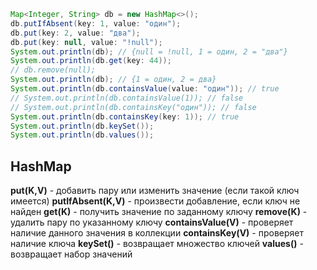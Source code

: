 ``` java
Map<Integer, String> db = new HashMap<>();
db.putIfAbsent(key: 1, value: "один");
db.put(key: 2, value: "два");
db.put(key: null, value: "!null");
System.out.println(db); // {null = !null, 1 = один, 2 = "два"}
System.out.println(db.get(key: 44)); 
// db.remove(null);
System.out.println(db); // {1 = один, 2 = два}
System.out.println(db.containsValue(value: "один")); // true
// System.out.println(db.containsValue(1)); // false
// System.out.println(db.containsKey("один")); // false
System.out.println(db.containsKey(key: 1)); // true
System.out.println(db.keySet());
System.out.println(db.values());
```
## HashMap

__put(K,V)__ - добавить пару или изменить значение (если такой ключ имеется)
__putIfAbsent(K,V)__ - произвести добавление, если ключ не найден
__get(K)__ - получить значение по заданному ключу
__remove(K)__ - удалить пару по указанному ключу
__containsValue(V)__ - проверяет наличие данного значения в коллекции
__containsKey(V)__ - проверяет наличие ключа
__keySet()__ - возвращает множество ключей
__values()__ - возвращает набор значений